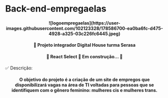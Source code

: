 # Back-end-empregaelas

<h4 align="center"> ![logoempregaelas](https://user-images.githubusercontent.com/102123328/178586700-ea0ba6fc-d475-4928-a325-03c226fc6445.jpeg) </h4>

<h4 align="center"> 
🚀 Projeto integrador Digital House turma Serasa
</h4>

<h4 align="center"> 
	🚧  React Select 🚀 Em construção...  🚧
</h4>



✅ Descrição: <h4 align="center"> O objetivo do projeto é a criação de um site de empregos que disponibilizará vagas na área de TI voltadas para pessoas que se identifiquem com o gênero feminino: mulheres cis e mulheres trans. </h4>




